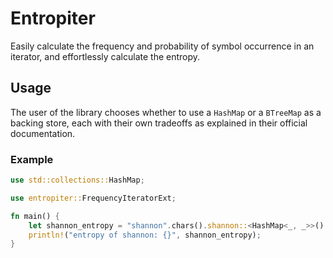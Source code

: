 # Entropiter

Easily calculate the frequency and probability of symbol occurrence in an iterator, and effortlessly calculate the entropy.

## Usage

The user of the library chooses whether to use a `HashMap` or a `BTreeMap` as a backing store, each with their own tradeoffs as explained in their official documentation.

### Example

```rust
use std::collections::HashMap;

use entropiter::FrequencyIteratorExt;

fn main() {
    let shannon_entropy = "shannon".chars().shannon::<HashMap<_, _>>().entropy();
    println!("entropy of shannon: {}", shannon_entropy);
}
```
